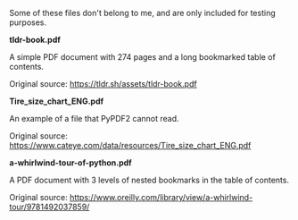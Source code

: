 Some of these files don't belong to me, and are only included for testing purposes.

**tldr-book.pdf**

A simple PDF document with 274 pages and a long bookmarked table of contents.

Original source: https://tldr.sh/assets/tldr-book.pdf

**Tire_size_chart_ENG.pdf**

An example of a file that PyPDF2 cannot read.

Original source: https://www.cateye.com/data/resources/Tire_size_chart_ENG.pdf

**a-whirlwind-tour-of-python.pdf**

A PDF document with 3 levels of nested bookmarks in the table of contents.

Original source: https://www.oreilly.com/library/view/a-whirlwind-tour/9781492037859/
